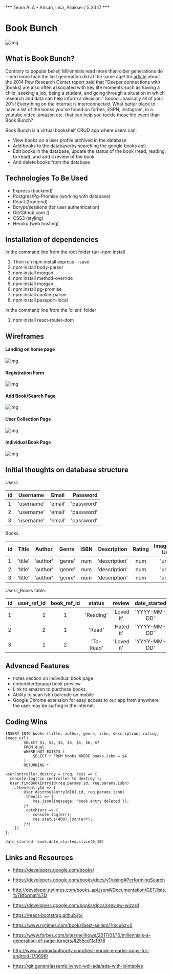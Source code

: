 *** Team ALA - Ahsan, Lisa, Aliaksei / 5.23.17 ***

# Book Bunch

![img](./assets/millenials_read.png)

## What is Book Bunch?

Contrary to popular belief, Millennials read more than older generations do—and more than the last generation did at the same age! An [article](https://www.theatlantic.com/technology/archive/2014/09/millennials-are-out-reading-older-generations/379934/) about the 2014 Pew Research Center report said that "Deeper connections with [books] are also often associated with key life moments such as having a child, seeking a job, being a student, and going through a situation in which research and data can help inform a decision." Soooo...basically all of your 20's! Everything on the internet is interconnected. What better place to have a list of the books you've found on forbes, ESPN, instagram, in a youtube video, amazon etc. that can help you tackle those life event than Book Bunch? 

Book Bunch is a virtual bookshelf CRUD app where users can: 
- View books on a user profile archived in the database
- Add books to the database(by searching the google books api)
- Edit books in the database, update the status of the book (read, reading, to-read), and add a review of the book
- And delete books from the database

## Technologies To Be Used
- Express (backend)
- Postgres/Pg-Promise (working with database)
- React (frontend)
- Bcrypt/sessions (for user authentication)
- Git/Github.com ()
- CSS3 (styling)
- Heroku (web hosting)

## Installation of dependencies

In the command line from the root folder run -npm install

1. Then run npm install express --save
2. npm install body-parser
3. npm install morgan
4. npm install method-override
5. npm install morgan
6. npm install pg-promise
7. npm install cookie-parser
8. npm install passport-local

In the command line from the 'client' folder 
1. npm install react-router-dom


## Wireframes

#### Landing on home page

![img](./assets/bookbunch_1.1.png)

#### Registration Form

![img](./assets/bookbunch_2.png)

#### Add Book/Search Page

![img](./assets/bookbunch_3.1.png)

#### User Collection Page

![img](./assets/bookbunch_4.1.png)

#### Individual Book Page

![img](./assets/bookbunch_5.1.png)


## Initial thoughts on database structure

Users.

| id | Username   | Email   | Password    | 
|--- |:----------:|:-------:| -----------:|
| 1  | 'username' | 'email' | 'password'  | 
| 2  | 'username' | 'email' | 'password'  | 
| 3  | 'username' | 'email' | 'password'  | 

Books.

| id | Title   | Author   | Genre  |   ISBN  |Description   | Rating | Image Url |  
|--- |:-------:|:--------:|:------:|:-------:|:------------:|:------:| ---------:| 
| 1  | 'title' | 'author' | 'genre'|  num    |'description' | num    | 'url'     |
| 2  | 'title' | 'author' | 'genre'|  num    |'description' | num    | 'url'     |
| 3  | 'title' | 'author' | 'genre'|  num    |'description' | num    | 'url'     |

Users_Books table.

| id | user_ref_id | book_ref_id | status   | review      | date_started  | date_finished | 
|--- |-------------:|:-----------:| :-------:|:----------:|:-------------:| -------------:|
| 1  |     1        |     1       |'Reading' | 'Loved it' | 'YYYY-MM-DD'  | 'YYYY-MM-DD'  |
| 2  |     2        |     1       | 'Read'   | 'Hated it' | 'YYYY-MM-DD'  | 'YYYY-MM-DD'  |
| 3  |     1        |     2       | 'To-Read'| 'Loved it' | 'YYYY-MM-DD'  | 'YYYY-MM-DD'  |

## Advanced Features
- notes section on individual book page
- embedded/popup book preview
- Link to amazon to purchase books
- Ability to scan isbn barcode on mobile
- Google Chrome extension for easy access to our app from anywhere the user may be surfing in the internet.

## Coding Wins
```
INSERT INTO books (title, author, genre, isbn, description, rating, image_url) 
        SELECT $1, $2, $3, $4, $5, $6, $7 
        FROM dual
        WHERE NOT EXISTS (
            SELECT * FROM books WHERE books.isbn = $4
        )
        RETURNING *
```

```
userController.destroy = (req, res) => {
  console.log('in controller to destroy');
  User.findBookEntryId(req.params.id, req.params.isbn)
    .then(entryId => {
        User.destroy(entryId[0].id, req.params.isbn)
        .then(() => {
            res.json({message: 'book entry deleted'});
        })
        .catch(err => {
            console.log(err);
            res.status(400).json(err);
        });
    })
};
```
```
date_started: book.date_started.slice(0,10)
```

## Links and Resources

- https://developers.google.com/books/
- https://developers.google.com/books/docs/v1/using#PerformingSearch
- http://developer.nytimes.com/books_api.json#/Documentation/GET/lists.%7Bformat%7D
- https://developers.google.com/books/docs/preview-wizard
- https://react-bootstrap.github.io/
- https://www.nytimes.com/books/best-sellers/?mcubz=0
- https://www.forbes.com/sites/neilhowe/2017/01/16/millennials-a-generation-of-page-turners/#255cd1fa1978
- http://www.androidauthority.com/best-ebook-ereader-apps-for-android-170696/

- https://git.generalassemb.ly/nyc-wdi-ada/ada-with-jointables


